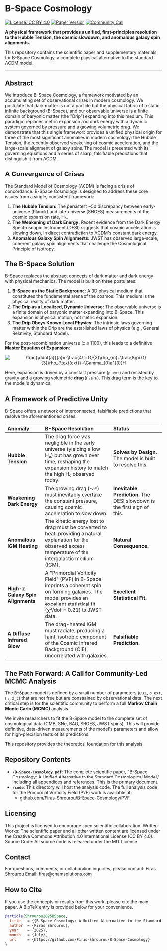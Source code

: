 # B-Space Cosmology
[![License: CC BY 4.0](https://img.shields.io/badge/License-CC%20BY%204.0-lightgrey.svg)](https://creativecommons.org/licenses/by/4.0/)
[![Paper Version](https://img.shields.io/badge/paper-July%202025-blue.svg)](./paper/B-Space-Cosmology.pdf)
[![Community Call](https://img.shields.io/badge/Next%20Step-Community%20MCMC%20Analysis-red.svg)](#the-path-forward-a-call-for-community-led-mcmc-analysis)

**A physical framework that provides a unified, first-principles resolution to the Hubble Tension, the cosmic slowdown, and anomalous galaxy spin alignments.**

This repository contains the scientific paper and supplementary materials for B-Space Cosmology, a complete physical alternative to the standard ΛCDM model.

---

## Abstract

We introduce B-Space Cosmology, a framework motivated by an accumulating set of observational crises in modern cosmology. We postulate that dark matter is not a particle but the physical fabric of a static, infinite background (B-Space), and our observable universe is a finite domain of baryonic matter (the "Drip") expanding into this medium. This paradigm replaces metric expansion and dark energy with a dynamic system governed by pressure and a growing volumetric drag. We demonstrate that this single framework provides a unified physical origin for three of the most significant anomalies in modern cosmology: the Hubble Tension, the recently observed weakening of cosmic acceleration, and the large-scale alignment of galaxy spins. The model is presented with its governing equations and a series of sharp, falsifiable predictions that distinguish it from ΛCDM.

## A Convergence of Crises

The Standard Model of Cosmology (ΛCDM) is facing a crisis of concordance. B-Space Cosmology is designed to address these core issues from a single, consistent framework:
1.  **The Hubble Tension:** The persistent ~5σ discrepancy between early-universe (Planck) and late-universe (SHOES) measurements of the cosmic expansion rate, H₀.
2.  **The Weakening of Dark Energy:** Recent evidence from the Dark Energy Spectroscopic Instrument (DESI) suggests that cosmic acceleration is slowing down, in direct contradiction to ΛCDM's constant dark energy.
3.  **Anomalous Galaxy Spin Alignments:** JWST has observed large-scale, coherent galaxy spin alignments that challenge the Cosmological Principle of isotropy.

## The B-Space Solution

B-Space replaces the abstract concepts of dark matter and dark energy with physical mechanics. The model is built on three postulates:
1.  **B-Space as the Static Background:** A 3D physical medium that constitutes the fundamental arena of the cosmos. This medium is the physical reality of dark matter.
2.  **The Drip as a Localized, Dynamic Universe:** The observable universe is a finite domain of baryonic matter expanding into B-Space. This expansion is physical motion, not metric expansion.
3.  **The Drip Obeys Known Local Physics:** The intrinsic laws governing matter within the Drip are the established laws of physics (e.g., General Relativity, Standard Model).

For the post-recombination universe (z ≤ 1100), this leads to a definitive **Master Equation of Expansion**:

<p align="center">
  <img src="https://latex.codecogs.com/svg.latex?\frac{\ddot{a}}{a}=-\frac{4\pi&space;G}{3}\rho_{m}+\frac{8\pi&space;G}{3}\rho_{\text{ext}}-(\Gamma_{0}a^{3})H" title="\frac{\ddot{a}}{a}=-\frac{4\pi G}{3}\rho_{m}+\frac{8\pi G}{3}\rho_{\text{ext}}-(\Gamma_{0}a^{3})H" />
</p>

Here, expansion is driven by a constant pressure (`ρ_ext`) and resisted by gravity and a growing volumetric **drag** (`Γ₀a³H`). This drag term is the key to the model's dynamics.

## A Framework of Predictive Unity

B-Space offers a network of interconnected, falsifiable predictions that resolve the aforementioned crises.

| Anomaly | B-Space Resolution | Status |
| :--- | :--- | :--- |
| **Hubble Tension** | The drag force was negligible in the early universe (yielding a low H₀) but has grown over time, reshaping the expansion history to match the high H₀ observed today. | **Solves by Design.** The model is built to resolve this. |
| **Weakening Dark Energy** | The growing drag (`~a³`) must inevitably overtake the constant pressure, causing cosmic acceleration to slow down. | **Inevitable Prediction.** The DESI slowdown is the first sign of this. |
| **Anomalous IGM Heating** | The kinetic energy lost to drag must be converted to heat, providing a natural explanation for the observed excess temperature of the intergalactic medium (IGM). | **Natural Consequence.** |
| **High-z Galaxy Spin Alignments** | A "Primordial Vorticity Field" (PVF) in B-Space imprints a coherent spin on forming galaxies. The model provides an excellent statistical fit (χ²/dof = 0.21) to JWST data. | **Excellent Statistical Fit.** |
| **A Diffuse Infrared Glow** | The drag-heated IGM must radiate, producing a faint, isotropic component of the Cosmic Infrared Background (CIB), uncorrelated with galaxies. | **Falsifiable Prediction.** |

## The Path Forward: A Call for Community-Led MCMC Analysis

The B-Space model is defined by a small number of parameters (e.g., `ρ_ext`, `Γ₀`, `z_c`) that are not free but are constrained by observational data. The next critical step is for the scientific community to perform a full **Markov Chain Monte Carlo (MCMC)** analysis.

We invite researchers to fit the B-Space model to the complete set of cosmological data (CMB, SNe, BAO, SHOES, JWST spins). This will provide definitive, data-driven measurements of the model's parameters and allow for high-precision tests of its predictions.

This repository provides the theoretical foundation for this analysis.

## Repository Contents

*   **`/B-Space-Cosmology.pdf`**: The complete scientific paper, "B-Space Cosmology: A Unified Alternative to the Standard Cosmological Model," including all appendices and references. This is the primary document.
*   **`/code`**: This directory will host the analysis code. The full analysis code for the Primordial Vorticity Field (PVF) work is available at:
    *   [github.com/Firas-Shrourou/B-Space-Cosmology/PVF](https://github.com/Firas-Shrourou/B-Space-Cosmology/PVF)

## Licensing
This project is licensed to encourage open scientific collaboration.
Written Works: The scientific paper and all other written content are licensed under the Creative Commons Attribution 4.0 International License (CC BY 4.0).
Source Code: All source code is released under the MIT License.

## Contact
For questions, comments, or collaboration inquiries, please contact:
Firas Shrourou
Email: firas@chamsolutions.com

## How to Cite

If you use the concepts or results from this work, please cite the main paper. A BibTeX entry is provided below for your convenience.

```bibtex
@article{Shrourou2025BSpace,
  title   = {{B-Space Cosmology: A Unified Alternative to the Standard Cosmological Model}},
  author  = {Firas Shrourou},
  year    = {2025},
  month   = {July},
  url     = {https://github.com/Firas-Shrourou/B-Space-Cosmology}
}
